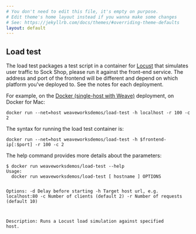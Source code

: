 ```yaml
---
# You don't need to edit this file, it's empty on purpose.
# Edit theme's home layout instead if you wanna make some changes
# See: https://jekyllrb.com/docs/themes/#overriding-theme-defaults
layout: default
---
```


<h2>Load test</h2>
<p>
The load test packages a test script in a container for <a href="http://locust.io/">Locust</a> that simulates user traffic to Sock Shop, please run it against the front-end service.
The address and port of the frontend will be different and depend on which platform you've deployed to.
See the notes for each deployment.
</p>
<p>
For example, on the <a href="/docs/docker-single-weave.html">Docker (single-host with Weave)</a> deployment, on Docker for Mac:
<pre><code>docker run --net=host weaveworksdemos/load-test -h localhost -r 100 -c 2</code></pre>
</p>
<p>
The syntax for running the load test container is:
<pre><code>docker run --net=host weaveworksdemos/load-test -h $frontend-ip[:$port] -r 100 -c 2</code></pre>
</p>
<p>
The help command provides more details about the parameters:
<pre><code>$ docker run weaveworksdemos/load-test --help
Usage:
  docker run weaveworksdemos/load-test [ hostname ] OPTIONS

Options:
  -d  Delay before starting
  -h  Target host url, e.g. localhost:80
  -c  Number of clients (default 2)
  -r  Number of requests (default 10)

Description:
  Runs a Locust load simulation against specified host.</code></pre>
</p>

